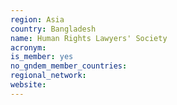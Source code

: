 ```yaml
---
region: Asia
country: Bangladesh
name: Human Rights Lawyers' Society
acronym: 
is_member: yes
no_gndem_member_countries: 
regional_network: 
website: 
---
```

